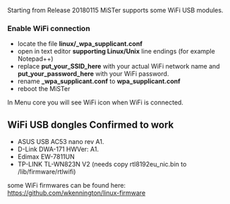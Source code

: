 Starting from Release 20180115 MiSTer supports some WiFi USB modules.

### Enable WiFi connection
* locate the file **linux/_wpa_supplicant.conf**
* open in text editor **supporting Linux/Unix** line endings (for example Notepad++)
* replace **put_your_SSID_here** with your actual WiFi network name and **put_your_password_here** with your WiFi password.
* rename **_wpa_supplicant.conf** to **wpa_supplicant.conf**
* reboot the MiSTer

In Menu core you will see WiFi icon when WiFi is connected.

## WiFi USB dongles Confirmed to work
* ASUS USB AC53 nano rev A1.
* D-Link DWA-171 HWVer: A1.
* Edimax EW-7811UN
* TP-LINK TL-WN823N V2 (needs copy rtl8192eu_nic.bin to /lib/firmware/rtlwifi)


some WiFi firmwares can be found here: https://github.com/wkennington/linux-firmware